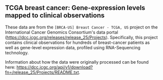 ## TCGA breast cancer: Gene-expression levels mapped to clinical observations

These data are from the `[BRCA-US] Breast Cancer - TCGA, US` project on the International Cancer Genomics Consortium's data portal (https://dcc.icgc.org/releases/release_25/Projects). Specifically, this project contains clinical observations for hundreds of breast-cancer patients as well as gene-level expression data, profiled using RNA-Sequencing technology.

Information about how the data were originally processed can be found here: https://dcc.icgc.org/api/v1/download?fn=/release_25/Projects/README.txt.